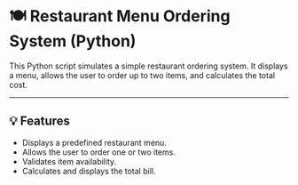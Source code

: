 # 🍽️ Restaurant Menu Ordering System (Python)

This Python script simulates a simple restaurant ordering system. It displays a menu, allows the user to order up to two items, and calculates the total cost.

---

## 💡 Features

- Displays a predefined restaurant menu.
- Allows the user to order one or two items.
- Validates item availability.
- Calculates and displays the total bill.
